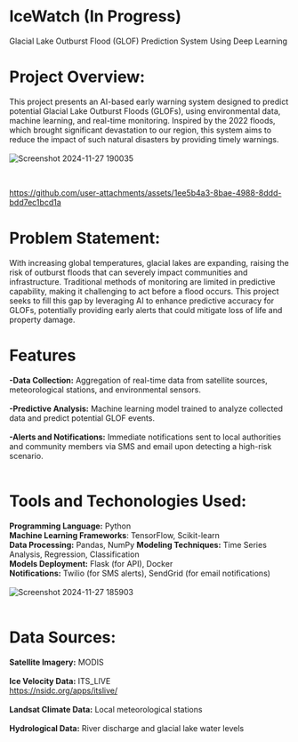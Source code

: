 # IceWatch (In Progress)
Glacial Lake Outburst Flood (GLOF) Prediction System Using Deep Learning
# Project Overview:
This project presents an AI-based early warning system designed to predict potential Glacial Lake Outburst Floods (GLOFs), using environmental data, machine learning, and real-time monitoring. Inspired by the 2022 floods, which brought significant devastation to our region, this system aims to reduce the impact of such natural disasters by providing timely warnings.
<br /><br />
![Screenshot 2024-11-27 190035](https://github.com/user-attachments/assets/e9561208-b638-49fd-9c51-00703619a004)

<br />

https://github.com/user-attachments/assets/1ee5b4a3-8bae-4988-8ddd-bdd7ec1bcd1a


# Problem Statement:
With increasing global temperatures, glacial lakes are expanding, raising the risk of outburst floods that can severely impact communities and infrastructure. Traditional methods of monitoring are limited in predictive capability, making it challenging to act before a flood occurs. This project seeks to fill this gap by leveraging AI to enhance predictive accuracy for GLOFs, potentially providing early alerts that could mitigate loss of life and property damage.
# Features
**-Data Collection:** Aggregation of real-time data from satellite sources, meteorological stations, and environmental sensors. <br /><br />
**-Predictive Analysis:** Machine learning model trained to analyze collected data and predict potential GLOF events. <br /><br />
**-Alerts and Notifications:** Immediate notifications sent to local authorities and community members via SMS and email upon detecting a high-risk scenario. <br /><br />
# Tools and Techonologies Used:
**Programming Language:** Python <br />
**Machine Learning Frameworks**: TensorFlow, Scikit-learn <br />
**Data Processing:** Pandas, NumPy 
**Modeling Techniques:** Time Series Analysis, Regression, Classification <br />
**Models Deployment:** Flask (for API), Docker <br />
**Notifications:** Twilio (for SMS alerts), SendGrid (for email notifications) <br />
<br />
![Screenshot 2024-11-27 185903](https://github.com/user-attachments/assets/7971c196-deff-44b5-8e1c-8e735da08857)
<br /><br />

# Data Sources:
**Satellite Imagery:** MODIS <br /><br />
**Ice Velocity Data:** ITS_LIVE <br /> https://nsidc.org/apps/itslive/ <br /><br />
**Landsat Climate Data:** Local meteorological stations <br /><br />
**Hydrological Data:** River discharge and glacial lake water levels <br /><br />


